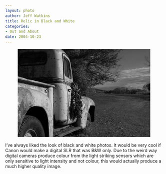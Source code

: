 ```yaml
--- 
layout: photo
author: Jeff Watkins
title: Relic in Black and White
categories: 
- Out and About
date: 2004-10-23
---
```


<figure><img class="photo" src="/photos/IMG_1351.jpg"></figure>

I’ve always liked the look of black and white photos. It would be very cool if
Canon would make a digital SLR that was B&W only. Due to the weird way digital
cameras produce colour from the light striking sensors which are only
sensitive to light intensity and not colour, this would actually produce a
much higher quality image.

